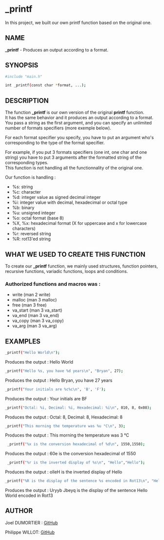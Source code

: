# _printf

In this project, we built our own printf function based on the original one.

## NAME

**_printf** - Produces an output according to a format.

## SYNOPSIS
```sh
#include "main.h"

int _printf(const char *format, ...);
```

## DESCRIPTION

The function **_printf** is our own version of the original **printf** function.\
It has the same behavior and it produces an output according to a format.\
You pass a string as the first argument, and you can specify an unlimited number of formats specifiers (more exemple below).

For each format specifier you specify, you have to put an argument who's corresponding to the type of the format specifier.

For example, if you put 3 formats specifiers (one int, one char and one string) you have to put 3 arguments after the formatted string of the corresponding types.\
This function is not handling all the functionnality of the original one.

Our function is handling :

* %s: string
* %c: character
* %d: integer value as signed decimal integer
* %i: integer value with decimal, hexadecimal or octal type
* %b: binary
* %u: unsigned integer
* %o: octal format (base 8)
* %X, %x: hexadecimal format (X for uppercase and x for lowercase characters)
* %r: reversed string
* %R: rot13'ed string

## WHAT WE USED TO CREATE THIS FUNCTION

To create our **_printf** function, we mainly used structures, function pointers, recursive functions, variadic functions, loops and conditions.

### Authorized functions and macros was : 

* write (man 2 write)
* malloc (man 3 malloc)
* free (man 3 free)
* va_start (man 3 va_start)
* va_end (man 3 va_end)
* va_copy (man 3 va_copy)
* va_arg (man 3 va_arg)

## EXAMPLES

```sh
_printf("Hello World\n");
```

Produces the output : Hello World
```sh
_printf("Hello %s, you have %d years\n", "Bryan", 27);
```

Produces the output : Hello Bryan, you have 27 years
```sh
_printf("Your initials are %c%c\n", 'B', 'F');
```

Produces the output : Your initials are BF
```sh
_printf("Octal: %i, Decimal: %i, Hexadecimal: %i\n", 010, 8, 0x08);
```

Produces the output : Octal: 8, Decimal: 8, Hexadecimal: 8
```sh
_printf("This morning the temperature was %u °C\n", 3);
```

Produces the output : This morning the temperature was 3 °C
```sh
 _printf("%x is the conversion hexadecimal of %d\n", 1550,1550);
```

Produces the output : 60e is the conversion hexadecimal of 1550
```sh
 _printf("%r is the inverted display of %s\n", "Hello","Hello");
```

Produces the output : olleH is the inverted display of Hello
```sh
_printf("%R is the display of the sentence %s encoded in Rot13\n", "Hello World","Hello World");
```

Produces the output : Uryyb Jbeyq is the display of the sentence Hello World encoded in Rot13

## AUTHOR

Joel DUMORTIER : [GitHub](https://github.com/jodt/)

Philippe WILLOT: [GitHub](https://github.com/phwillot/)
